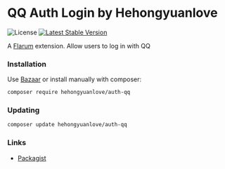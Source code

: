 # QQ Auth Login by Hehongyuanlove

![License](https://img.shields.io/badge/license-MIT-blue.svg) [![Latest Stable Version](https://img.shields.io/packagist/v/hehongyuanlove/auth-qq.svg)](https://packagist.org/packages/hehongyuanlove/auth-qq)

A [Flarum](http://flarum.org) extension. Allow users to log in with QQ

### Installation

Use [Bazaar](https://discuss.flarum.org/d/5151-flagrow-bazaar-the-extension-marketplace) or install manually with composer:

```sh
composer require hehongyuanlove/auth-qq
```

### Updating

```sh
composer update hehongyuanlove/auth-qq
```

### Links

- [Packagist](https://packagist.org/packages/hehongyuanlove/auth-qq)
